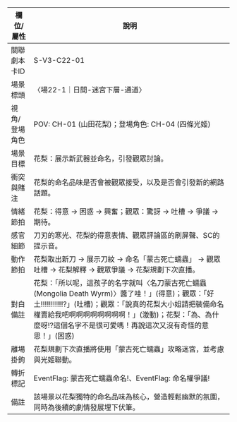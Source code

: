 | 欄位/屬性 | 說明 |
|---|---|
| 關聯劇本卡ID | S-V3-C22-01 |
| 場景標頭 | 〈場22-1｜日間-迷宮下層-通道〉 |
| 視角/登場角色 | POV: CH-01 (山田花梨)；登場角色: CH-04 (四條光姬) |
| 場景目標 | 花梨：展示新武器並命名，引發觀眾討論。 |
| 衝突與賭注 | 花梨的命名品味是否會被觀眾接受，以及是否會引發新的網路話題。 |
| 情緒節拍 | 花梨：得意 -> 困惑 -> 興奮；觀眾：驚訝 -> 吐槽 -> 爭議 -> 期待。 |
| 感官細節 | 刀刃的寒光、花梨的得意表情、觀眾評論區的刷屏聲、SC的提示音。 |
| 動作節拍 | 花梨取出新刀 -> 展示刀紋 -> 命名「蒙古死亡蠕蟲」 -> 觀眾吐槽 -> 花梨解釋 -> 觀眾爭議 -> 花梨規劃下次直播。 |
| 對白備註 | 花梨：「所以呢，這孩子的名字就叫〈名刀蒙古死亡蠕蟲(Mongolia Death Wyrm)〉醬了哇！」(得意)；觀眾：「好土!!!!!!!!!!!?」(吐槽)；觀眾：「說真的花梨大小姐請把裝備命名權賣給我吧啊啊啊啊啊啊啊啊！」(激動)；花梨：「為、為什麼呀!?這個名字不是很可愛嗎！再說這次又沒有奇怪的意思！」(困惑) |
| 離場掛鉤 | 花梨規劃下次直播將使用「蒙古死亡蠕蟲」攻略迷宮，並考慮與光姬聯動。 |
| 轉折標記 | EventFlag: 蒙古死亡蠕蟲命名!、EventFlag: 命名權爭議! |
| 備註 | 該場景以花梨獨特的命名品味為核心，營造輕鬆幽默的氛圍，同時為後續的劇情發展埋下伏筆。
